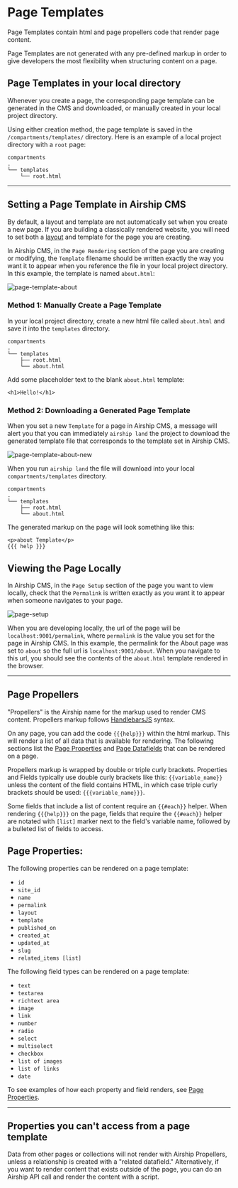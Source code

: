 # Page Templates
Page Templates contain html and page propellers code that render page content. 

Page Templates are not generated with any pre-defined markup in order to give developers the most flexibility when structuring content on a page.

## Page Templates in your local directory
Whenever you create a page, the corresponding page template can be generated in the CMS and downloaded, or manually created in your local project directory.

Using either creation method, the page template is saved in the `/compartments/templates/` directory. Here is an example of a local project directory with a `root` page:
```
compartments
.
└── templates
    └── root.html
```

---

## Setting a Page Template in Airship CMS
By default, a layout and template are not automatically set when you create a new page. If you are building a classically rendered website, you will need to set both a [layout](/documentation/view/layouts) and template for the page you are creating.

In Airship CMS, in the `Page Rendering` section of the page you are creating or modifying, the `Template` filename should be written exactly the way you want it to appear when you reference the file in your local project directory. In this example, the template is named `about.html`:

![page-template-about](https://user-images.githubusercontent.com/1865400/28495841-061792e2-6ef7-11e7-8882-a38d050eace5.png)  

### Method 1: Manually Create a Page Template
In your local project directory, create a new html file called `about.html` and save it into the `templates` directory.
```
compartments
.
└── templates
    ├── root.html
    └── about.html
```

Add some placeholder text to the blank `about.html` template:
```
<h1>Hello!</h1>
```

### Method 2: Downloading a Generated Page Template
When you set a new `Template` for a page in Airship CMS, a message will alert you that you can immediately `airship land` the project to download the generated template file that corresponds to the template set in Airship CMS.

![page-template-about-new](https://user-images.githubusercontent.com/1865400/28495840-0616a706-6ef7-11e7-8ffc-c344fdd8b6ee.png)

When you run `airship land` the file will download into your local `compartments/templates` directory.
```
compartments
.
└── templates
    ├── root.html
    └── about.html
```

The generated markup on the page will look something like this:
```
<p>about Template</p>
{{{ help }}}
```

## Viewing the Page Locally
In Airship CMS, in the `Page Setup` section of the page you want to view locally, check that the `Permalink` is written exactly as you want it to appear when someone navigates to your page.

![page-setup](https://user-images.githubusercontent.com/1865400/28495696-2ddafaa2-6ef3-11e7-989d-fdd5a644800a.png)  

When you are developing locally, the url of the page will be `localhost:9001/permalink`, where `permalink` is the value you set for the page in Airship CMS. In this example, the permalink for the About page was set to `about` so the full url is `localhost:9001/about`. When you navigate to this url, you should see the contents of the `about.html` template rendered in the browser.

---

## Page Propellers
"Propellers" is the Airship name for the markup used to render CMS content. Propellers markup follows [HandlebarsJS](http://handlebarsjs.com/) syntax. 

On any page, you can add the code `{{{help}}}` within the html markup. This will render a list of all data that is available for rendering. The following sections list the [Page Properties](#user-content-page-properties) and [Page Datafields](#user-content-page-datafields) that can be rendered on a page. 

Propellers markup is wrapped by double or triple curly brackets. Properties and Fields typically use double curly brackets like this: `{{variable_name}}` unless the content of the field contains HTML, in which case triple curly brackets should be used: `{{{variable_name}}}`.

Some fields that include a list of content require an `{{#each}}` helper. When rendering `{{{help}}}` on the page, fields that require the `{{#each}}` helper are notated with `[list]` marker next to the field's variable name, followed by a bulleted list of fields to access.

## Page Properties:
The following properties can be rendered on a page template:
- `id`
- `site_id`
- `name`
- `permalink`
- `layout`
- `template`
- `published_on`
- `created_at`
- `updated_at`
- `slug`
- `related_items [list]`

The following field types can be rendered on a page template:
- `text`
- `textarea`
- `richtext area`
- `image`
- `link`
- `number`
- `radio`
- `select`
- `multiselect`
- `checkbox`
- `list of images`
- `list of links`
- `date`

To see examples of how each property and field renders, see [Page Properties](/documentation/view/page-properties).

---

## Properties you can't access from a page template
Data from other pages or collections will not render with Airship Propellers, unless a relationship is created with a "related datafield." Alternatively, if you want to render content that exists outside of the page, you can do an Airship API call and render the content with a script.
